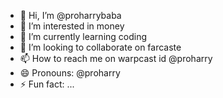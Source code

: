 - 👋 Hi, I’m @proharrybaba
- 👀 I’m interested in money
- 🌱 I’m currently learning coding
- 💞️ I’m looking to collaborate on farcaste
- 📫 How to reach me on warpcast id @proharry
- 😄 Pronouns: @proharry
- ⚡ Fun fact: ...

<!---
proharrybaba/proharrybaba is a ✨ special ✨ repository because its `README.md` (this file) appears on your GitHub profile.
You can click the Preview link to take a look at your changes.
--->
